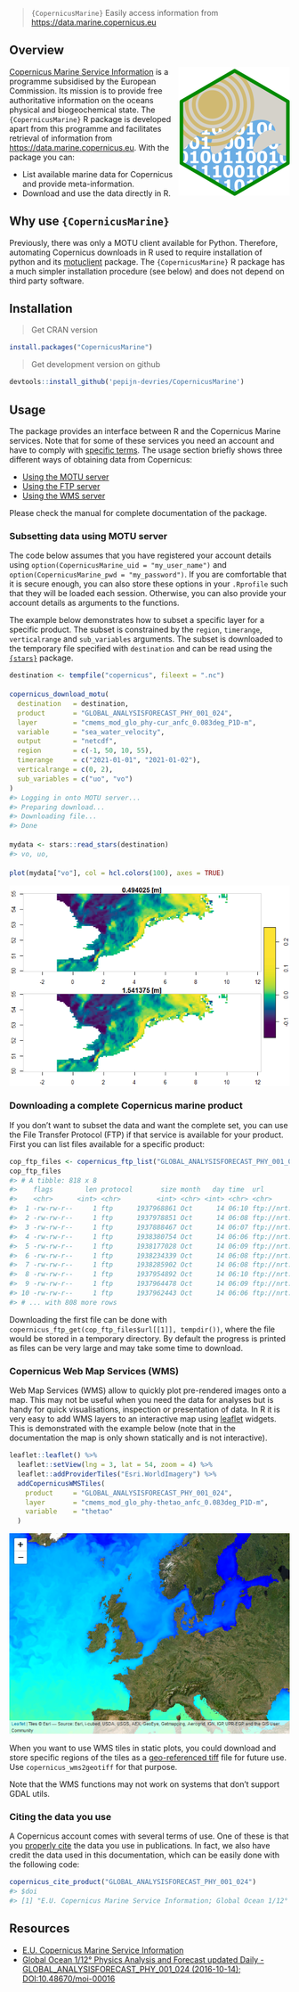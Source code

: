 
> `{CopernicusMarine}` Easily access information from
> <https://data.marine.copernicus.eu>

## Overview

<a href="https://github.com/pepijn-devries/CopernicusMarine/"><img src="man/figures/logo.png" alt="CopernicusMarine logo" align="right" /></a>

[Copernicus Marine Service
Information](https://marine.copernicus.eu/about) is a programme
subsidised by the European Commission. Its mission is to provide free
authoritative information on the oceans physical and biogeochemical
state. The `{CopernicusMarine}` R package is developed apart from this
programme and facilitates retrieval of information from
<https://data.marine.copernicus.eu>. With the package you can:

-   List available marine data for Copernicus and provide
    meta-information.
-   Download and use the data directly in R.

## Why use `{CopernicusMarine}`

Previously, there was only a MOTU client available for Python.
Therefore, automating Copernicus downloads in R used to require
installation of python and its
[motuclient](https://pypi.org/project/motuclient/) package. The
`{CopernicusMarine}` R package has a much simpler installation procedure
(see below) and does not depend on third party software.

## Installation

> Get CRAN version

``` r
install.packages("CopernicusMarine")
```

> Get development version on github

``` r
devtools::install_github('pepijn-devries/CopernicusMarine')
```

## Usage

The package provides an interface between R and the Copernicus Marine
services. Note that for some of these services you need an account and
have to comply with [specific
terms](https://marine.copernicus.eu/user-corner/service-commitments-and-licence).
The usage section briefly shows three different ways of obtaining data
from Copernicus:

-   [Using the MOTU server](#sec-motu)
-   [Using the FTP server](#sec-ftp)
-   [Using the WMS server](#sec-wms)

Please check the manual for complete documentation of the package.

<h3 id="sec-motu">
Subsetting data using MOTU server
</h3>

The code below assumes that you have registered your account details
using `option(CopernicusMarine_uid = "my_user_name")` and
`option(CopernicusMarine_pwd = "my_password")`. If you are comfortable
that it is secure enough, you can also store these options in your
`.Rprofile` such that they will be loaded each session. Otherwise, you
can also provide your account details as arguments to the functions.

The example below demonstrates how to subset a specific layer for a
specific product. The subset is constrained by the `region`,
`timerange`, `verticalrange` and `sub_variables` arguments. The subset
is downloaded to the temporary file specified with `destination` and can
be read using the [`{stars}`](https://r-spatial.github.io/stars/)
package.

``` r
destination <- tempfile("copernicus", fileext = ".nc")

copernicus_download_motu(
  destination   = destination,
  product       = "GLOBAL_ANALYSISFORECAST_PHY_001_024",
  layer         = "cmems_mod_glo_phy-cur_anfc_0.083deg_P1D-m",
  variable      = "sea_water_velocity",
  output        = "netcdf",
  region        = c(-1, 50, 10, 55),
  timerange     = c("2021-01-01", "2021-01-02"),
  verticalrange = c(0, 2),
  sub_variables = c("uo", "vo")
)
#> Logging in onto MOTU server...
#> Preparing download...
#> Downloading file...
#> Done

mydata <- stars::read_stars(destination)
#> vo, uo,

plot(mydata["vo"], col = hcl.colors(100), axes = TRUE)
```

![](man/figures/README-motu-subset-1.png)<!-- -->

<h3 id="sec-ftp">
Downloading a complete Copernicus marine product
</h3>

If you don’t want to subset the data and want the complete set, you can
use the File Transfer Protocol (FTP) if that service is available for
your product. First you can list files available for a specific product:

``` r
cop_ftp_files <- copernicus_ftp_list("GLOBAL_ANALYSISFORECAST_PHY_001_024", "cmems_mod_glo_phy-cur_anfc_0.083deg_P1D-m")
cop_ftp_files
#> # A tibble: 818 x 8
#>    flags        len protocol       size month   day time  url                   
#>    <chr>      <int> <chr>         <int> <chr> <int> <chr> <chr>                 
#>  1 -rw-rw-r--     1 ftp      1937968861 Oct      14 06:10 ftp://nrt.cmems-du.eu~
#>  2 -rw-rw-r--     1 ftp      1937978851 Oct      14 06:08 ftp://nrt.cmems-du.eu~
#>  3 -rw-rw-r--     1 ftp      1937888467 Oct      14 06:07 ftp://nrt.cmems-du.eu~
#>  4 -rw-rw-r--     1 ftp      1938380754 Oct      14 06:06 ftp://nrt.cmems-du.eu~
#>  5 -rw-rw-r--     1 ftp      1938177028 Oct      14 06:09 ftp://nrt.cmems-du.eu~
#>  6 -rw-rw-r--     1 ftp      1938234339 Oct      14 06:08 ftp://nrt.cmems-du.eu~
#>  7 -rw-rw-r--     1 ftp      1938285902 Oct      14 06:08 ftp://nrt.cmems-du.eu~
#>  8 -rw-rw-r--     1 ftp      1937954892 Oct      14 06:10 ftp://nrt.cmems-du.eu~
#>  9 -rw-rw-r--     1 ftp      1937964478 Oct      14 06:09 ftp://nrt.cmems-du.eu~
#> 10 -rw-rw-r--     1 ftp      1937962443 Oct      14 06:06 ftp://nrt.cmems-du.eu~
#> # ... with 808 more rows
```

Downloading the first file can be done with
`copernicus_ftp_get(cop_ftp_files$url[[1]], tempdir())`, where the file
would be stored in a temporary directory. By default the progress is
printed as files can be very large and may take some time to download.

<h3 id="sec-wms">
Copernicus Web Map Services (WMS)
</h3>

Web Map Services (WMS) allow to quickly plot pre-rendered images onto a
map. This may not be useful when you need the data for analyses but is
handy for quick visualisations, inspection or presentation of data. In R
it is very easy to add WMS layers to an interactive map using
[leaflet](https://rstudio.github.io/leaflet/) widgets. This is
demonstrated with the example below (note that in the documentation the
map is only shown statically and is not interactive).

``` r
leaflet::leaflet() %>%
  leaflet::setView(lng = 3, lat = 54, zoom = 4) %>%
  leaflet::addProviderTiles("Esri.WorldImagery") %>%
  addCopernicusWMSTiles(
    product     = "GLOBAL_ANALYSISFORECAST_PHY_001_024",
    layer       = "cmems_mod_glo_phy-thetao_anfc_0.083deg_P1D-m",
    variable    = "thetao"
  )
```

![](man/figures/README-leaflet-1.png)<!-- -->

When you want to use WMS tiles in static plots, you could download and
store specific regions of the tiles as a [geo-referenced
tiff](https://en.wikipedia.org/wiki/GeoTIFF) file for future use. Use
`copernicus_wms2geotiff` for that purpose.

Note that the WMS functions may not work on systems that don’t support
GDAL utils.

### Citing the data you use

A Copernicus account comes with several terms of use. One of these is
that you [properly
cite](https://help.marine.copernicus.eu/en/articles/4444611-how-to-cite-or-reference-copernicus-marine-products-and-services)
the data you use in publications. In fact, we also have credit the data
used in this documentation, which can be easily done with the following
code:

``` r
copernicus_cite_product("GLOBAL_ANALYSISFORECAST_PHY_001_024")
#> $doi
#> [1] "E.U. Copernicus Marine Service Information; Global Ocean 1/12° Physics Analysis and Forecast updated Daily - GLOBAL_ANALYSISFORECAST_PHY_001_024 (2016-10-14). DOI:10.48670/moi-00016"
```

## Resources

-   [E.U. Copernicus Marine Service
    Information](https://data.marine.copernicus.eu)
-   [Global Ocean 1/12° Physics Analysis and Forecast updated Daily -
    GLOBAL_ANALYSISFORECAST_PHY_001_024 (2016-10-14);
    DOI:10.48670/moi-00016](https://doi.org/10.48670/moi-00016)
